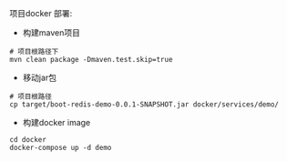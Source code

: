 项目docker 部署: 
-  构建maven项目
```
# 项目根路径下
mvn clean package -Dmaven.test.skip=true
```
- 移动jar包
```
# 项目根路径
cp target/boot-redis-demo-0.0.1-SNAPSHOT.jar docker/services/demo/ 
``` 
- 构建docker image
```
cd docker
docker-compose up -d demo
```

